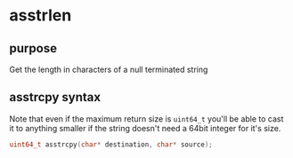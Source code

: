 # asstrlen

## purpose

Get the length in characters of a null terminated string

## asstrcpy syntax

Note that even if the maximum return size is `uint64_t` you'll be able to cast it to anything smaller if the string doesn't need a 64bit integer for it's size.

```c
uint64_t asstrcpy(char* destination, char* source);
```
